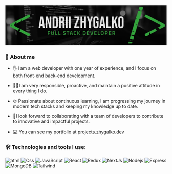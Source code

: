 <img src ="./public/header_image.jpg" />

### 💬 About me

- 🖐I am a web developer with one year of experience, and I focus on both front-end back-end development.
- 👨‍💻I am very responsible, proactive, and maintain a positive attitude in every thing I do.
- ⚙️ Passionate about continuous learning, I am progressing my journey in modern tech stacks and keeping my knowledge up to date.
- 🔭I look forward to collaborating with a team of developers to contribute to innovative and impactful projects.

- 💻 You can see my portfolio at [projects.zhygalko.dev](https://projects.zhygalko.dev/)

### 🛠️ Technologies and tools I use:

<p>
<img alt="html" src="https://img.shields.io/badge/HTML5-E34F26?style=for-the-badge&logo=html5&logoColor=white" height="25px"/>
<img alt="Css" src="https://img.shields.io/badge/CSS3-1572B6?style=for-the-badge&logo=css3&logoColor=white" height="25px"/>
<img alt="JavaScript" src="https://img.shields.io/badge/JavaScript-323330?style=for-the-badge&logo=javascript&logoColor=F7DF1E"  height="25px"/>
<img alt="React" src="https://img.shields.io/badge/React-20232A?style=for-the-badge&logo=react&logoColor=61DAFB" height="25px"/>
<img alt="Redux" src="https://img.shields.io/badge/-Redux-764ABC?style=flat-square&logo=redux&logoColor=white" height="25px"/>
<img alt="NextJs" src="https://img.shields.io/badge/Next-black?style=for-the-badge&logo=next.js&logoColor=white" height="25px"/>
<img alt="Nodejs" src="https://img.shields.io/badge/-Nodejs-43853d?style=flat-square&logo=Node.js&logoColor=white"  height="25px"/>
<img alt="Express" src="https://img.shields.io/badge/express.js-%23404d59.svg?style=for-the-badge&logo=express&logoColor=%2361DAFB" height="25px"/>
<img alt="MongoDB" src="https://img.shields.io/badge/-MongoDB-13aa52?style=flat-square&logo=mongodb&logoColor=white"  height="25px"/>
<img alt="Tailwind" src="https://img.shields.io/badge/Tailwind_CSS-38B2AC?style=for-the-badge&logo=tailwind-css&logoColor=white" height="25px"/>
</p>
<!-- <img alt="npm" src="https://img.shields.io/badge/NPM-%23000000.svg?style=for-the-badge&logo=npm&logoColor=white" height="25px"/> -->
<!-- <img alt="Bootstrap" src="https://img.shields.io/badge/Bootstrap-563D7C?style=for-the-badge&logo=bootstrap&logoColor=white" height="25px"/> -->
<!-- <img alt="Material UI" src="https://img.shields.io/badge/Material--UI-0081CB?style=for-the-badge&logo=material-ui&logoColor=white" height="25px"/> -->
<!-- <img alt="Jquery" src="https://img.shields.io/badge/jquery-%230769AD.svg?style=for-the-badge&logo=jquery&logoColor=white" height="25px"/> -->
<!-- <img alt="git" src="https://img.shields.io/badge/-Git-F05032?style=flat-square&logo=git&logoColor=white" height="25px"/> -->
<!-- <img alt="Prettier" src="https://img.shields.io/badge/-Prettier-F7B93E?style=flat-square&logo=prettier&logoColor=white" height="25px"/> -->
<!-- <img alt="github actions" src="https://img.shields.io/badge/-Github_Actions-2088FF?style=flat-square&logo=github-actions&logoColor=white" height="25px"/> -->
<!-- <img alt="postman" src="https://img.shields.io/badge/-Postman-00C7B7?style=flat-square&logo=postman&logoColor=white" height="25px"/>
